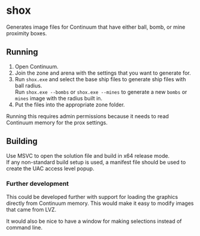 # shox
Generates image files for Continuum that have either ball, bomb, or mine proximity boxes.  

## Running
1. Open Continuum.
2. Join the zone and arena with the settings that you want to generate for.
3. Run `shox.exe` and select the base ship files to generate ship files with ball radius.  
Run `shox.exe --bombs` or `shox.exe --mines` to generate a new `bombs` or `mines` image with the radius built in.
4. Put the files into the appropriate zone folder.

Running this requires admin permissions because it needs to read Continuum memory for the prox settings.

## Building
Use MSVC to open the solution file and build in x64 release mode.  
If any non-standard build setup is used, a manifest file should be used to create the UAC access level popup.  

### Further development
This could be developed further with support for loading the graphics directly from Continuum memory. This would make it easy to modify images that came from LVZ.  

It would also be nice to have a window for making selections instead of command line.
